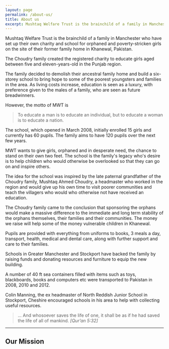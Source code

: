 ```yaml
---
layout: page
permalink: /about-us/
title: About us
excerpt: Mushtaq Welfare Trust is the brainchild of a family in Manchester who have set up their own charity and school for orphaned and poverty-stricken girls on the site of their former family home in Khanewal, Pakistan.
---
```


Mushtaq Welfare Trust is the brainchild of a family in Manchester who have set up their own charity and school for orphaned and poverty-stricken girls on the site of their former family home in Khanewal, Pakistan.

The Choudry family created the registered charity to educate girls aged between five and eleven-years-old in the Punjab region.

The family decided to demolish their ancestral family home and build a six-storey school to bring hope to some of the poorest youngsters and families in the area. As living costs increase, education is seen as a luxury, with preference given to the males of a family, who are seen as future breadwinners.

However, the motto of MWT is

> To educate a man is to educate an individual, but to educate a woman is to educate a nation.

The school, which opened in March 2008, initially enrolled 15 girls and currently has 60 pupils. The family aims to have 120 pupils over the next few years.

MWT wants to give girls, orphaned and in desperate need, the chance to stand on their own two feet. The school is the family's legacy who's desire is to help children who would otherwise be overlooked so that they can go on and inspire others.

The idea for the school was inspired by the late paternal grandfather of the Choudry family, Mushtaq Ahmed Choudry, a headmaster who worked in the region and would give up his own time to visit poorer communities and teach the villagers who would who otherwise not have received an education.

The Choudry family came to the conclusion that sponsoring the orphans would make a massive difference to the immediate and long term stability of the orphans themselves, their families and their communities. The money we raise will help some of the money vulnerable children in Khanewal.

Pupils are provided with everything from uniforms to books, 3 meals a day, transport, health, medical and dental care, along with further support and care to their families.

Schools in Greater Manchester and Stockport have backed the family by raising funds and donating resources and furniture to equip the new building.

A number of 40 ft sea containers filled with items such as toys, blackboards, books and computers etc were transported to Pakistan in 2008, 2010 and 2012.

Colin Manning, the ex headmaster of North Reddish Junior School in Stockport, Cheshire encouraged schools in his area to help with collecting useful resources.

> ... And whosoever saves the life of one, it shall be as if he had saved the life of all of mankind.
> <cite>[Qur’an 5:32]</cite>

---

## Our Mission